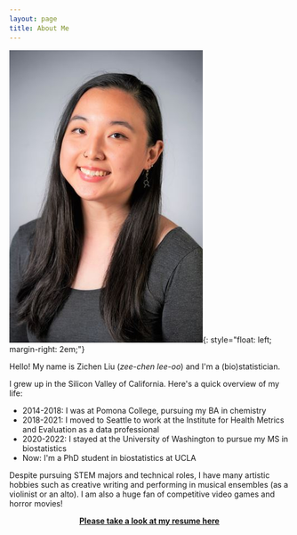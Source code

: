 ```yaml
---
layout: page
title: About Me
---
```


![me](/assets/img/my_tall_face.jpg){: style="float: left; margin-right: 2em;"}

Hello! My name is Zichen Liu (*zee-chen lee-oo*) and I'm a (bio)statistician.

I grew up in the Silicon Valley of California. Here's a quick overview of my life:
- 2014-2018: I was at Pomona College, pursuing my BA in chemistry
- 2018-2021: I moved to Seattle to work at the Institute for Health Metrics and Evaluation as a data professional
- 2020-2022: I stayed at the University of Washington to pursue my MS in biostatistics
- Now: I'm a PhD student in biostatistics at UCLA
 
Despite pursuing STEM majors and technical roles, I have many artistic hobbies such as creative writing and performing in musical ensembles (as a violinist or an alto). I am also a huge fan of competitive video games and horror movies!

<a href="/assets/files/resume.pdf"><center><b>Please take a look at my resume here</b></center></a>
